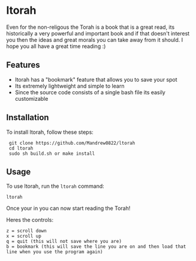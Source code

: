 # ltorah

Even for the non-religous the Torah is a book that is a great read, its historically a very powerful and important book and if that doesn't interest you then the ideas and great morals you can take away from it should. I hope you all have a great time reading :)

## Features

- ltorah has a "bookmark" feature that allows you to save your spot
- Its extremely lightweight and simple to learn
- Since the source code consists of a single bash file its easily customizable

## Installation

To install ltorah, follow these steps:

     git clone https://github.com/Mandrew0822/ltorah
     cd ltorah
     sudo sh build.sh or make install

## Usage

To use ltorah, run the `ltorah` command:

    ltorah

Once your in you can now start reading the Torah!

Heres the controls:

    z = scroll down
    x = scroll up
    q = quit (this will not save where you are)
    b = bookmark (this will save the line you are on and then load that line when you use the program again)
    
    
